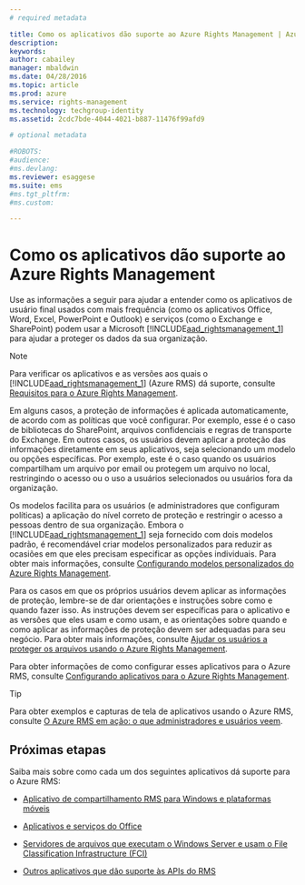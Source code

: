 ```yaml
---
# required metadata

title: Como os aplicativos dão suporte ao Azure Rights Management | Azure RMS
description:
keywords:
author: cabailey
manager: mbaldwin
ms.date: 04/28/2016
ms.topic: article
ms.prod: azure
ms.service: rights-management
ms.technology: techgroup-identity
ms.assetid: 2cdc7bde-4044-4021-b887-11476f99afd9

# optional metadata

#ROBOTS:
#audience:
#ms.devlang:
ms.reviewer: esaggese
ms.suite: ems
#ms.tgt_pltfrm:
#ms.custom:

---
```


# Como os aplicativos dão suporte ao Azure Rights Management
Use as informações a seguir para ajudar a entender como os aplicativos de usuário final usados com mais frequência (como os aplicativos Office, Word, Excel, PowerPoint e Outlook) e serviços (como o Exchange e SharePoint) podem usar a Microsoft [!INCLUDE[aad_rightsmanagement_1](../includes/aad_rightsmanagement_1_md.md)] para ajudar a proteger os dados da sua organização. 
> [!NOTE]
> Para verificar os aplicativos e as versões aos quais o [!INCLUDE[aad_rightsmanagement_1](../includes/aad_rightsmanagement_1_md.md)] (Azure RMS) dá suporte, consulte [Requisitos para o Azure Rights Management](../get-started/requirements-azure-rms.md).

Em alguns casos, a proteção de informações é aplicada automaticamente, de acordo com as políticas que você configurar. Por exemplo, esse é o caso de bibliotecas do SharePoint, arquivos confidenciais e regras de transporte do Exchange. Em outros casos, os usuários devem aplicar a proteção das informações diretamente em seus aplicativos, seja selecionando um modelo ou opções específicas. Por exemplo, este é o caso quando os usuários compartilham um arquivo por email ou protegem um arquivo no local, restringindo o acesso ou o uso a usuários selecionados ou usuários fora da organização.

Os modelos facilita para os usuários (e administradores que configuram políticas) a aplicação do nível correto de proteção e restringir o acesso a pessoas dentro de sua organização. Embora o [!INCLUDE[aad_rightsmanagement_1](../includes/aad_rightsmanagement_1_md.md)] seja fornecido com dois modelos padrão, é recomendável criar modelos personalizados para reduzir as ocasiões em que eles precisam especificar as opções individuais. Para obter mais informações, consulte [Configurando modelos personalizados do Azure Rights Management](../deploy-use/configure-custom-templates.md).

Para os casos em que os próprios usuários devem aplicar as informações de proteção, lembre-se de dar orientações e instruções sobre como e quando fazer isso. As instruções devem ser específicas para o aplicativo e as versões que eles usam e como usam, e as orientações sobre quando e como aplicar as informações de proteção devem ser adequadas para seu negócio. Para obter mais informações, consulte [Ajudar os usuários a proteger os arquivos usando o Azure Rights Management](../deploy-use/help-users.md).

Para obter informações de como configurar esses aplicativos para o Azure RMS, consulte [Configurando aplicativos para o Azure Rights Management](../deploy-use/configure-applications.md).

> [!TIP]
> Para obter exemplos e capturas de tela de aplicativos usando o Azure RMS, consulte [O Azure RMS em ação: o que administradores e usuários veem](what-admins-users-see.md).


## Próximas etapas

Saiba mais sobre como cada um dos seguintes aplicativos dá suporte para o Azure RMS:

-   [Aplicativo de compartilhamento RMS para Windows e plataformas móveis](sharing-app-support.md)

-   [Aplicativos e serviços do Office](office-apps-services-support.md)

-   [Servidores de arquivos que executam o Windows Server e usam o File Classification Infrastructure (FCI)](file-server-support.md)

-   [Outros aplicativos que dão suporte às APIs do RMS](api-support.md)



<!--HONumber=Apr16_HO4-->


